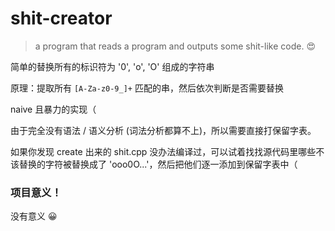 # shit-creator
> a program that reads a program and outputs some shit-like code. 😍

简单的替换所有的标识符为 '0', 'o', 'O' 组成的字符串

原理：提取所有 `[A-Za-z0-9_]+` 匹配的串，然后依次判断是否需要替换

naive 且暴力的实现（

由于完全没有语法 / 语义分析 (词法分析都算不上)，所以需要直接打保留字表。

如果你发现 create 出来的 shit.cpp 没办法编译过，可以试着找找源代码里哪些不该替换的字符被替换成了 'ooo0O...'，然后把他们逐一添加到保留字表中（

### 项目意义！

没有意义 😀
